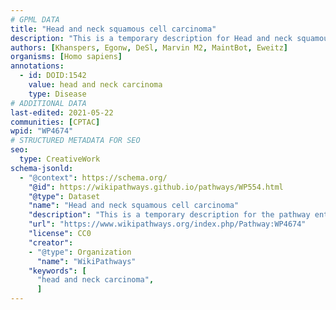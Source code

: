 ```yaml
---
# GPML DATA
title: "Head and neck squamous cell carcinoma"
description: "This is a temporary description for Head and neck squamous cell carcinoma"
authors: [Khanspers, Egonw, DeSl, Marvin M2, MaintBot, Eweitz]
organisms: [Homo sapiens]
annotations:
  - id: DOID:1542
    value: head and neck carcinoma
    type: Disease
# ADDITIONAL DATA
last-edited: 2021-05-22
communities: [CPTAC]
wpid: "WP4674"
# STRUCTURED METADATA FOR SEO
seo:
  type: CreativeWork
schema-jsonld:
  - "@context": https://schema.org/
    "@id": https://wikipathways.github.io/pathways/WP554.html
    "@type": Dataset
    "name": "Head and neck squamous cell carcinoma"
    "description": "This is a temporary description for the pathway entitled: Head and neck squamous cell carcinoma"
    "url": "https://www.wikipathways.org/index.php/Pathway:WP4674"
    "license": CC0
    "creator":
    - "@type": Organization
      "name": "WikiPathways"
    "keywords": [
      "head and neck carcinoma",
      ]
---
```

